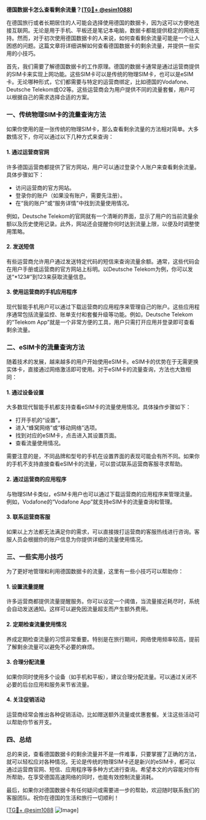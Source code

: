 **德国数据卡怎么查看剩余流量？[[TG💪+ @esim1088](https://t.me/s/esim1088)]**

在德国旅行或者长期居住的人可能会选择使用德国的数据卡，因为这可以方便地连接互联网。无论是用于手机、平板还是笔记本电脑，数据卡都能提供稳定的网络支持。然而，对于初次使用德国数据卡的人来说，如何查看剩余流量可能是一个让人困惑的问题。这篇文章将详细讲解如何查看德国数据卡的剩余流量，并提供一些实用的小技巧。

首先，我们需要了解德国数据卡的工作原理。德国的数据卡通常是通过运营商提供的SIM卡来实现上网功能。这些SIM卡可以是传统的物理SIM卡，也可以是eSIM卡。无论哪种形式，它们都需要与特定的运营商绑定，比如德国的Vodafone、Deutsche Telekom或O2等。这些运营商会为用户提供不同的流量套餐，用户可以根据自己的需求选择合适的方案。

### **一、传统物理SIM卡的流量查询方法**

如果你使用的是一张传统的物理SIM卡，那么查看剩余流量的方法相对简单。大多数情况下，你可以通过以下几种方式来查询：

#### **1. 通过运营商官网**
许多德国运营商都提供了官方网站，用户可以通过登录个人账户来查看剩余流量。具体步骤如下：
- 访问运营商的官方网站。
- 登录你的账户（如果没有账户，需要先注册）。
- 在“我的账户”或“服务详情”中找到流量使用情况。

例如，Deutsche Telekom的官网就有一个清晰的界面，显示了用户的当前流量余额以及历史使用记录。此外，网站还会提醒你何时达到流量上限，以便及时调整使用策略。

#### **2. 发送短信**
有些运营商允许用户通过发送特定代码的短信来查询流量余额。通常，这些代码会在用户手册或运营商的官方网站上标明。以Deutsche Telekom为例，你可以发送“*123#”到123来获取流量信息。

#### **3. 使用运营商的手机应用程序**
现代智能手机用户可以通过下载运营商的应用程序来管理自己的账户。这些应用程序通常包括流量监控、账单支付和套餐升级等功能。例如，Deutsche Telekom的“Telekom App”就是一个非常方便的工具，用户只需打开应用并登录即可查看剩余流量。

### **二、eSIM卡的流量查询方法**

随着技术的发展，越来越多的用户开始使用eSIM卡。eSIM卡的优势在于无需更换实体卡，直接通过网络激活即可使用。对于eSIM卡的流量查询，方法也大致相同：

#### **1. 通过设备设置**
大多数现代智能手机都支持查看eSIM卡的流量使用情况。具体操作步骤如下：
- 打开手机的“设置”。
- 进入“蜂窝网络”或“移动网络”选项。
- 找到对应的eSIM卡，点击进入其设置页面。
- 查看流量使用情况。

需要注意的是，不同品牌和型号的手机在设置界面的表现可能会有所不同。如果你的手机不支持直接查看eSIM卡的流量，可以尝试联系运营商客服寻求帮助。

#### **2. 通过运营商的应用程序**
与物理SIM卡类似，eSIM卡用户也可以通过下载运营商的应用程序来管理流量。例如，Vodafone的“Vodafone App”就支持eSIM卡的流量查询和管理。

#### **3. 联系运营商客服**
如果以上方法都无法满足你的需求，可以直接拨打运营商的客服热线进行咨询。客服人员会根据你的账户信息为你提供详细的流量使用情况。

### **三、一些实用小技巧**

为了更好地管理和利用德国数据卡的流量，这里有一些小技巧可以帮助你：

#### **1. 设置流量提醒**
许多运营商都提供流量提醒服务。你可以设定一个阈值，当流量接近耗尽时，系统会自动发送通知。这样可以避免因流量超支而产生额外费用。

#### **2. 定期检查流量使用情况**
养成定期检查流量的习惯非常重要。特别是在旅行期间，网络使用频率较高，提前了解剩余流量可以避免不必要的麻烦。

#### **3. 合理分配流量**
如果你同时使用多个设备（如手机和平板），建议合理分配流量。可以通过关闭不必要的后台应用和服务来节省流量。

#### **4. 关注促销活动**
运营商经常会推出各种促销活动，比如赠送额外流量或优惠套餐。关注这些活动可以帮助你节省开支。

### **四、总结**

总的来说，查看德国数据卡的剩余流量并不是一件难事，只要掌握了正确的方法，就可以轻松应对各种情况。无论是传统的物理SIM卡还是新兴的eSIM卡，都可以通过运营商官网、短信、应用程序等多种方式进行查询。希望本文的内容能对你有所帮助，在享受德国高速网络的同时，也能有效控制流量消耗。

最后，如果你对德国数据卡有任何疑问或需要进一步的帮助，欢迎随时联系我们的客服团队。祝你在德国的生活和旅行一切顺利！

[[TG💪+ @esim1088](https://t.me/s/esim1088) ![Image](https://i.postimg.cc/4NQfJmqS/Snipaste-2025-05-13-00-14-12.png)]